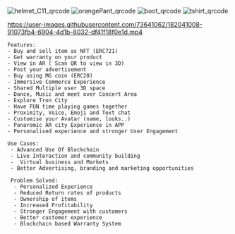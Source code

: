 









![helmet_C11_qrcode](https://user-images.githubusercontent.com/73641062/182040964-d18e02e8-5ace-48cb-a0bd-6d4690b4d520.png)
![orangePant_qrcode](https://user-images.githubusercontent.com/73641062/182040967-a4a7f059-4eef-4c8d-8746-c1335c0c6fb7.png)
![boot_qrcode](https://user-images.githubusercontent.com/73641062/182040968-37180b0a-1ee7-4266-b102-4b7c37659be3.png)
![tshirt_qrcode](https://user-images.githubusercontent.com/73641062/182040969-b2458fc8-66a2-4536-895d-9f87c08e1231.png)



https://user-images.githubusercontent.com/73641062/182041008-91073fb4-6904-4d1b-8032-df41f18f0e1d.mp4

    Features: 
    - Buy and sell item as NFT (ERC721)
    - Get warranty on your product
    - View in AR ( Scan QR to view in 3D)
    - Post your advertisement
    - Buy using MG coin (ERC20)
    - Immersive Commerce Experience
    - Shared Multiple user 3D space
    - Dance, Music and meet over Concert Area
    - Explore Tron City
    - Have FUN time playing games together
    - Proximity, Voice, Emoji and Text chat
    - Customise your Avatar (name, looks..)
    - Panaromic AR city Experience in APP
    - Personalised experience and stronger User Engagement
    
    Use Cases:
     - Advanced Use Of Blockchain
     - Live Interaction and community building
     -  Virtual business and Markets
     - Better Advertising, branding and marketing opportunities
     
     Problem Solved:
      - Personalized Experience
      - Reduced Return rates of products
      - Ownership of items
      - Increased Profitability
      - Stronger Engagement with customers
      - Better customer experience
      - Blockchain based Warranty System
